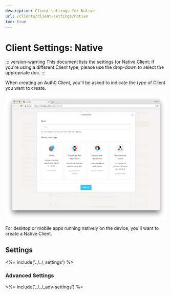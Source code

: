 ```yaml
---
description: Client settings for Native
url: /clients/client-settings/native
toc: true
---
```


# Client Settings: Native

::: version-warning
This document lists the settings for Native Client; if you're using a different Client type, please use the drop-down to select the appropriate doc.
:::

When creating an Auth0 Client, you'll be asked to indicate the *type* of Client you want to create. 

![Window for selecting client type](/media/articles/clients/create-clients.png)

For desktop or mobile apps running natively on the device, you'll want to create a Native Client.

## Settings

<%= include('../../_settings') %>

### Advanced Settings

<%= include('../../_adv-settings') %>

